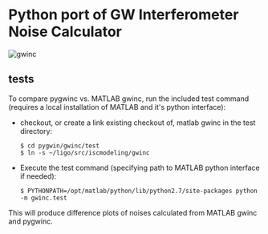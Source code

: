 # Python port of GW Interferometer Noise Calculator

![gwinc](https://git.ligo.org/gwinc/pygwinc/uploads/f324c0ce516db509a4028858faed3891/gwinc.png)

## tests

To compare pygwinc vs. MATLAB gwinc, run the included test command
(requires a local installation of MATLAB and it's python interface):

*   checkout, or create a link existing checkout of, matlab gwinc in
    the test directory:

        $ cd pygwin/gwinc/test
        $ ln -s ~/ligo/src/iscmodeling/gwinc

*   Execute the test command (specifying path to MATLAB python
    interface if needed):

        $ PYTHONPATH=/opt/matlab/python/lib/python2.7/site-packages python -m gwinc.test

This will produce difference plots of noises calculated from MATLAB
gwinc and pygwinc.
